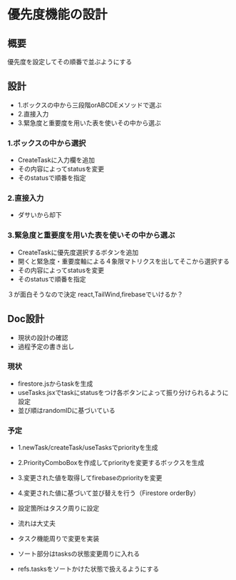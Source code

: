 # 優先度機能の設計
## 概要
優先度を設定してその順番で並ぶようにする

## 設計
- 1.ボックスの中から三段階orABCDEメソッドで選ぶ
- 2.直接入力
- 3.緊急度と重要度を用いた表を使いその中から選ぶ

### 1.ボックスの中から選択
- CreateTaskに入力欄を追加
- その内容によってstatusを変更
- そのstatusで順番を指定

### 2.直接入力
- ダサいから却下

### 3.緊急度と重要度を用いた表を使いその中から選ぶ
- CreateTaskに優先度選択するボタンを追加
- 開くと緊急度・重要度軸による４象限マトリクスを出してそこから選択する
- その内容によってstatusを変更
- そのstatusで順番を指定

３が面白そうなので決定
react,TailWind,firebaseでいけるか？

## Doc設計
- 現状の設計の確認
- 過程予定の書き出し

### 現状
- firestore.jsからtaskを生成
- useTasks.jsxでtaskにstatusをつけ各ボタンによって振り分けられるように設定
- 並び順はrandomIDに基づいている

### 予定
- 1.newTask/createTask/useTasksでpriorityを生成
- 2.PriorityComboBoxを作成してpriorityを変更するボックスを生成
- 3.変更された値を取得してfirebaseのpriorityを変更
- 4.変更された値に基づいて並び替えを行う（Firestore orderBy）

- 設定箇所はタスク周りに設定
- 流れは大丈夫
- タスク機能周りで変更を実装
- ソート部分はtasksの状態変更周りに入れる
- refs.tasksをソートかけた状態で扱えるようにする